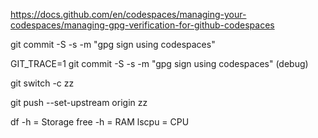 https://docs.github.com/en/codespaces/managing-your-codespaces/managing-gpg-verification-for-github-codespaces

git commit -S -s -m "gpg sign using codespaces"

GIT_TRACE=1 git commit -S -s -m "gpg sign using codespaces" (debug)

git switch -c zz

git push --set-upstream origin zz

df -h           = Storage
free -h         = RAM
lscpu           = CPU
